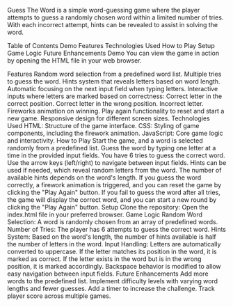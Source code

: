 Guess The Word is a simple word-guessing game where the player attempts to guess a randomly chosen word within a limited number of tries. With each incorrect attempt, hints can be revealed to assist in solving the word.

Table of Contents
Demo
Features
Technologies Used
How to Play
Setup
Game Logic
Future Enhancements
Demo
You can view the game in action by opening the HTML file in your web browser.

Features
Random word selection from a predefined word list.
Multiple tries to guess the word.
Hints system that reveals letters based on word length.
Automatic focusing on the next input field when typing letters.
Interactive inputs where letters are marked based on correctness:
Correct letter in the correct position.
Correct letter in the wrong position.
Incorrect letter.
Fireworks animation on winning.
Play again functionality to reset and start a new game.
Responsive design for different screen sizes.
Technologies Used
HTML: Structure of the game interface.
CSS: Styling of game components, including the firework animation.
JavaScript: Core game logic and interactivity.
How to Play
Start the game, and a word is selected randomly from a predefined list.
Guess the word by typing one letter at a time in the provided input fields.
You have 6 tries to guess the correct word.
Use the arrow keys (left/right) to navigate between input fields.
Hints can be used if needed, which reveal random letters from the word. The number of available hints depends on the word's length.
If you guess the word correctly, a firework animation is triggered, and you can reset the game by clicking the "Play Again" button.
If you fail to guess the word after all tries, the game will display the correct word, and you can start a new round by clicking the "Play Again" button.
Setup
Clone the repository:
Open the index.html file in your preferred browser.
Game Logic
Random Word Selection: A word is randomly chosen from an array of predefined words.
Number of Tries: The player has 6 attempts to guess the correct word.
Hints System: Based on the word's length, the number of hints available is half the number of letters in the word.
Input Handling:
Letters are automatically converted to uppercase.
If the letter matches its position in the word, it is marked as correct.
If the letter exists in the word but is in the wrong position, it is marked accordingly.
Backspace behavior is modified to allow easy navigation between input fields.
Future Enhancements
Add more words to the predefined list.
Implement difficulty levels with varying word lengths and fewer guesses.
Add a timer to increase the challenge.
Track player score across multiple games.
